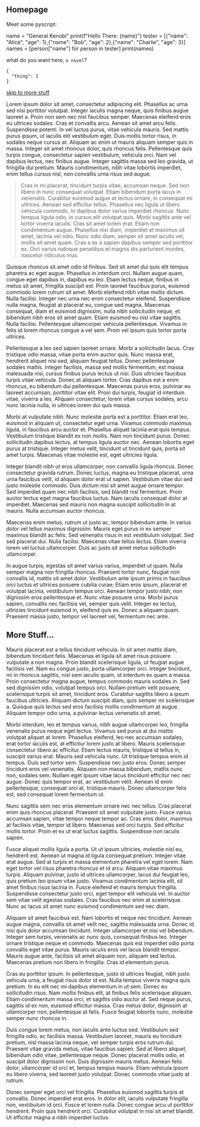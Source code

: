 ## Homepage

Meet some pyscript:

<py-script>
  name = "General Kenobi"
  print(f"Hello There: {name}")
  tester = [{"name": "Alice", "age": 1},{"name": "Bob", "age": 2},{"name": "Charlie", "age": 3}]
  names = [person["name"] for person in tester]
  print(names)
</py-script>

what do you want here, `a novel`?

```
{
  "thing": 1
}
```

[skip to more stuff](#more_stuff)

Lorem ipsum dolor sit amet, consectetur adipiscing elit. Phasellus ac urna sed nisi porttitor volutpat. Integer iaculis 
magna neque, quis finibus augue laoreet a. Proin non sem nec nisl faucibus semper. Maecenas eleifend eros eu ultrices 
sodales. Cras et convallis arcu. Aenean sit amet arcu felis. Suspendisse potenti. In vel luctus purus, vitae vehicula 
mauris. Sed mattis purus ipsum, ut iaculis elit vestibulum eget. Duis mollis tortor risus, in sodales neque cursus at. 
Aliquam ac enim ut mauris aliquam semper quis in massa. Integer sit amet rhoncus dolor, quis rhoncus felis. 
Pellentesque quis turpis congue, consectetur sapien vestibulum, vehicula orci. Nam vel dapibus lectus, nec finibus 
augue. Integer sagittis massa sed leo gravida, ut fringilla dui pretium. Mauris condimentum, nibh vitae lobortis 
imperdiet, enim tellus cursus nisl, non convallis urna risus sed augue.

> Cras in mi placerat, tincidunt turpis vitae, accumsan neque. Sed non libero in nunc consequat volutpat. Etiam
> bibendum porta lacus in venenatis. Curabitur euismod augue at lectus ornare, in consequat mi ultrices. Aenean sed
> efficitur tellus. Phasellus nec ligula ut libero vehicula commodo. In dapibus dolor varius imperdiet rhoncus. Nunc
> tempus ligula odio, in cursus elit volutpat quis. Morbi sagittis ante vel tortor viverra iaculis. Cras sit amet lorem
> erat. Etiam non condimentum augue. Phasellus nisi diam, imperdiet et maximus sit amet, lacinia vel odio. Nunc odio
> diam, semper sit amet iaculis vel, mollis sit amet quam. Cras a ex a sapien dapibus semper sed porttitor ex. Orci
> varius natoque penatibus et magnis dis parturient montes, nascetur ridiculus mus.

Quisque rhoncus sit amet odio id finibus. Sed sit amet dui quis elit tempus pharetra ac eget augue. Phasellus in 
interdum orci. Nullam augue quam, congue eget dapibus in, dapibus eu leo. Etiam lectus neque, finibus in metus sit 
amet, fringilla suscipit est. Proin laoreet faucibus purus, euismod commodo lorem rutrum sit amet. Morbi eleifend nibh 
vitae mollis dictum. Nulla facilisi. Integer nec urna nec enim consectetur eleifend. Suspendisse nulla magna, feugiat 
at placerat eu, congue sed magna. Maecenas consequat, diam et euismod dignissim, nulla nibh sollicitudin neque, et 
bibendum nibh eros sit amet quam. Etiam euismod eu nisl vitae sagittis. Nulla facilisi. Pellentesque ullamcorper 
vehicula pellentesque. Vivamus in felis id lorem rhoncus congue a vel sem. Proin vel ipsum quis tortor porta ultrices.

Pellentesque a leo sed sapien laoreet ornare. Morbi a sollicitudin lacus. Cras tristique odio massa, vitae porta enim 
auctor quis. Nunc massa erat, hendrerit aliquet nisi sed, aliquam feugiat tellus. Donec pellentesque sodales mattis. 
Integer facilisis, massa sed mollis fermentum, est massa malesuada nisi, cursus finibus purus lectus ut nisi. Duis 
ultricies faucibus turpis vitae vehicula. Donec at aliquam tortor. Cras dapibus est a enim rhoncus, eu bibendum dui 
pellentesque. Maecenas purus eros, pulvinar eu laoreet accumsan, porttitor vitae elit. Proin dui turpis, feugiat id 
interdum vitae, viverra a leo. Aliquam consectetur, lorem vitae cursus sodales, arcu nunc lacinia nulla, in ultrices 
lorem dui quis massa.

Morbi at vulputate nibh. Nunc molestie porta est a porttitor. Etiam erat leo, euismod in aliquam ut, consectetur eget 
urna. Vivamus commodo maximus ligula, in faucibus arcu auctor et. Phasellus aliquet lacinia erat quis tempus. 
Vestibulum tristique blandit ex non mollis. Nam non tincidunt purus. Donec sollicitudin dapibus lectus, at tempus 
ligula auctor nec. Aenean lobortis eget purus at tristique. Integer metus velit, tincidunt ut tincidunt quis, porta sit 
amet turpis. Maecenas vitae molestie est, eget ultricies ligula.

Integer blandit nibh ut eros ullamcorper, non convallis ligula rhoncus. Donec consectetur gravida rutrum. Donec luctus, 
magna eu tristique placerat, urna urna faucibus velit, id aliquam dolor erat ut sapien. Vestibulum vitae dui sed justo 
molestie commodo. Duis dictum nisi sit amet augue ornare tempor. Sed imperdiet quam nec nibh facilisis, sed blandit 
nisl fermentum. Proin auctor lectus eget magna faucibus luctus. Nam iaculis consequat dolor at imperdiet. Maecenas sed 
mauris non magna suscipit sollicitudin in at mauris. Nulla accumsan auctor rhoncus.

Maecenas enim metus, rutrum ut justo ac, tempor bibendum ante. In varius dolor vel tellus maximus dignissim. Mauris 
eget purus in ex semper maximus blandit ac felis. Sed venenatis risus in est vestibulum volutpat. Sed sed placerat dui. 
Nulla facilisi. Maecenas vitae tellus lectus. Etiam viverra lorem vel luctus ullamcorper. Duis ac justo sit amet metus 
sollicitudin ullamcorper.

In augue turpis, egestas sit amet varius varius, imperdiet ut quam. Nulla semper magna non fringilla rhoncus. Praesent 
tortor nunc, feugiat non convallis id, mattis sit amet dolor. Vestibulum ante ipsum primis in faucibus orci luctus et 
ultrices posuere cubilia curae; Etiam eros ipsum, placerat et volutpat lacinia, vestibulum tempus orci. Aenean tempor 
justo nibh, non dignissim eros pellentesque et. Nunc vitae posuere urna. Morbi purus sapien, convallis nec facilisis 
vel, semper quis velit. Integer ex lectus, ultricies tincidunt euismod in, eleifend quis ex. Donec a aliquam quam. 
Praesent massa justo, tempor vel laoreet vel, fermentum nec ante.

## <div id="more_stuff">More Stuff...</div>

Mauris placerat est a tellus tincidunt vehicula. In sit amet mattis diam, bibendum tincidunt felis. Maecenas et ligula 
sit amet risus posuere vulputate a non magna. Proin blandit scelerisque ligula, ut feugiat augue facilisis vel. Nam eu 
congue justo, porta ullamcorper orci. Integer tincidunt, mi in rhoncus sagittis, nisl sem iaculis quam, id interdum ex 
quam a massa. Proin consectetur magna augue, tempus commodo mauris sodales in. Sed sed dignissim odio, volutpat tempus 
orci. Nullam pretium velit posuere, scelerisque turpis sit amet, tincidunt eros. Curabitur sagittis libero a ipsum 
faucibus ultricies. Aliquam dictum suscipit diam, quis semper mi scelerisque a. Quisque quis lectus sed eros facilisis 
mollis condimentum at augue. Aliquam tempor odio urna, a pulvinar lectus venenatis sit amet.

Morbi interdum, leo et tempus varius, nibh augue ullamcorper leo, fringilla venenatis purus neque eget lectus. Vivamus 
sed purus at dui mattis volutpat aliquet at lorem. Phasellus eleifend, leo nec accumsan sodales, erat tortor iaculis 
est, at efficitur lorem justo at libero. Mauris scelerisque consectetur libero ac efficitur. Etiam lectus mauris, 
tristique id tellus in, suscipit varius erat. Mauris sed vehicula nunc. Ut tristique tempus enim id tempus. Duis sed 
tortor sem. Suspendisse nec justo eros. Donec semper tincidunt eros vel venenatis. Aliquam non massa bibendum, mattis 
nunc non, sodales sem. Nullam eget ipsum vitae lacus tincidunt efficitur nec nec augue. Donec quis tempor erat, ac 
vestibulum velit. Aenean id enim pellentesque, consequat orci at, tristique mauris. Donec ullamcorper felis est, sed 
consequat lorem fermentum ut.

Nunc sagittis sem nec eros elementum ornare nec nec tellus. Cras placerat enim quis rhoncus placerat. Praesent sit amet 
vulputate justo. Fusce varius accumsan sapien, vitae tempor neque tempor ac. Cras eros dolor, maximus at facilisis 
vitae, tempor id libero. Maecenas sed orci turpis. Sed efficitur mollis tortor. Proin et ex ut erat luctus sagittis. 
Suspendisse non iaculis sapien.

Fusce aliquet mollis ligula a porta. Ut ut ipsum ultricies, molestie nisl eu, hendrerit est. Aenean ut magna id ligula 
consequat pretium. Integer vitae erat augue. Sed at turpis et massa elementum pharetra vel eget lorem. Nam eget tortor 
vel risus pharetra rhoncus et id arcu. Aliquam vitae maximus turpis. Aliquam pulvinar, justo id ultrices ullamcorper, 
lacus dui feugiat leo, quis pretium leo ipsum vitae justo. Vivamus condimentum lacinia elit, sit amet finibus risus 
lacinia in. Fusce eleifend et mauris tempus fringilla. Suspendisse consectetur justo orci, eget tempor elit vehicula 
vel. In auctor sem vitae velit egestas sodales. Cras faucibus nec enim at scelerisque. Nunc ac lacus sit amet nunc 
euismod condimentum sed nec diam.

Aliquam sit amet faucibus est. Nam lobortis et neque nec tincidunt. Aenean augue magna, convallis sit amet velit nec, 
sagittis malesuada urna. Donec id nisi quis dolor accumsan tincidunt. Integer ullamcorper et nisi vel bibendum. Integer 
sem turpis, venenatis ac nunc quis, consequat finibus leo. Integer ornare tristique neque et commodo. Maecenas quis est 
imperdiet odio porta convallis eget vitae purus. Mauris iaculis eros vel lacus blandit tempor. Mauris augue ante, 
facilisis sit amet aliquam non, aliquam sed lectus. Maecenas pretium non libero in fringilla. Cras id elementum purus.

Cras eu porttitor ipsum. In pellentesque, justo id ultrices feugiat, nibh justo vehicula urna, a feugiat risus dolor id 
est. Nulla tempus viverra magna quis pretium. In eu elit nec mi dapibus elementum in ut sem. Donec eu sollicitudin 
risus. Nam mollis finibus elit, at finibus felis scelerisque aliquam. Etiam condimentum massa orci, et sagittis odio 
auctor at. Sed neque purus, sagittis id ex non, euismod efficitur massa. Cras metus dolor, dignissim at ullamcorper 
non, pellentesque at felis. Fusce feugiat lobortis nunc, molestie semper nunc rhoncus in.

Duis congue lorem metus, non iaculis ante luctus sed. Vestibulum sed fringilla odio, ac facilisis massa. Vestibulum 
laoreet, mauris eu tincidunt pretium, nisl massa lacinia neque, vel semper turpis eros rutrum dui. Praesent vitae 
gravida metus, vitae faucibus sapien. Sed at libero aliquet, bibendum odio vitae, pellentesque neque. Donec placerat 
mollis odio, et suscipit dolor dignissim non. Duis dignissim mauris metus. Aenean felis dolor, ullamcorper id orci et, 
tempus tempus mauris. Etiam vehicula ipsum eu libero viverra, sed laoreet justo volutpat. Donec commodo vitae justo at 
rutrum.

Donec semper eget orci vel fringilla. Phasellus euismod sagittis turpis at convallis. Donec imperdiet erat eros. In 
dolor elit, iaculis vulputate fringilla non, vestibulum id orci. Fusce et lorem nulla. Donec congue arcu ut porttitor 
hendrerit. Proin quis hendrerit orci. Curabitur volutpat in nisi sit amet blandit. Ut efficitur magna a nibh imperdiet 
luctus.
